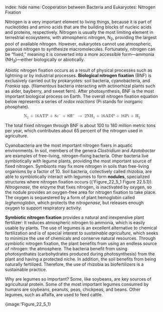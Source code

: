 index: hide
name: Cooperation between Bacteria and Eukaryotes: Nitrogen Fixation

Nitrogen is a very important element to living things, because it is part of nucleotides and amino acids that are the building blocks of nucleic acids and proteins, respectively. Nitrogen is usually the most limiting element in terrestrial ecosystems, with atmospheric nitrogen, N<sub>2</sub>, providing the largest pool of available nitrogen. However, eukaryotes cannot use atmospheric, gaseous nitrogen to synthesize macromolecules. Fortunately, nitrogen can be “fixed,” meaning it is converted into a more accessible form—ammonia (NH<sub>3</sub>)—either biologically or abiotically.

Abiotic nitrogen fixation occurs as a result of physical processes such as lightning or by industrial processes.  **Biological nitrogen fixation** (BNF) is exclusively carried out by prokaryotes: soil bacteria, cyanobacteria, and  *Frankia* spp. (filamentous bacteria interacting with actinorhizal plants such as alder, bayberry, and sweet fern). After photosynthesis, BNF is the most important biological process on Earth. The overall nitrogen fixation equation below represents a series of  *redox reactions* (Pi stands for inorganic phosphate).

<math display="block" xmlns:q="http://cnx.rice.edu/qml/1.0" xmlns:m="http://www.w3.org/1998/Math/MathML" xmlns:bib="http://bibtexml.sf.net/" xmlns:md="http://cnx.rice.edu/mdml" xmlns="http://cnx.rice.edu/cnxml"><mrow><msub><mtext>N</mtext><mn>2</mn></msub><msup><mrow><mtext> + 16ATP + 8e</mtext></mrow><mo>−</mo></msup><msup><mrow><mtext> + 8H</mtext></mrow><mo>+</mo></msup><mtext> </mtext><mo stretchy="false">→</mo><msub><mrow><mtext> 2NH</mtext></mrow><mn>3</mn></msub><msub><mrow><mtext> + 16ADP + 16Pi + H</mtext></mrow><mn>2</mn></msub></mrow></math>

The total fixed nitrogen through BNF is about 100 to 180 million metric tons per year, which contributes about 65 percent of the nitrogen used in agriculture.

Cyanobacteria are the most important nitrogen fixers in aquatic environments. In soil, members of the genera  *Clostridium* and  *Azotobacter* are examples of free-living, nitrogen-fixing bacteria. Other bacteria live symbiotically with legume plants, providing the most important source of fixed nitrogen. Symbionts may fix more nitrogen in soils than free-living organisms by a factor of 10. Soil bacteria, collectively called rhizobia, are able to symbiotically interact with legumes to form  **nodules**, specialized structures where nitrogen fixation occurs ({'Figure_22_5_1 Figure 22.5.1}).  *Nitrogenase*, the enzyme that fixes nitrogen, is inactivated by oxygen, so the nodule provides an oxygen-free area for nitrogen fixation to take place. The oxygen is sequestered by a form of plant hemoglobin called  *leghemoglobin*, which protects the  *nitrogenase*, but releases enough oxygen to support respiratory activity.

 **Symbiotic nitrogen fixation** provides a natural and inexpensive plant fertilizer: It reduces atmospheric nitrogen to ammonia, which is easily usable by plants. The use of legumes is an excellent alternative to chemical fertilization and is of special interest to  *sustainable agriculture*, which seeks to minimize the use of chemicals and conserve natural resources. Through symbiotic nitrogen fixation, the plant benefits from using an endless source of nitrogen: the atmosphere. The bacteria benefit from using photosynthates (carbohydrates produced during photosynthesis) from the plant and having a protected niche. In addition, the soil benefits from being naturally fertilized. Therefore, the use of rhizobia as biofertilizers is a sustainable practice.

Why are legumes so important? Some, like soybeans, are key sources of agricultural protein. Some of the most important legumes consumed by humans are soybeans, peanuts, peas, chickpeas, and beans. Other legumes, such as alfalfa, are used to feed cattle.


{image:'Figure_22_5_1}
        
